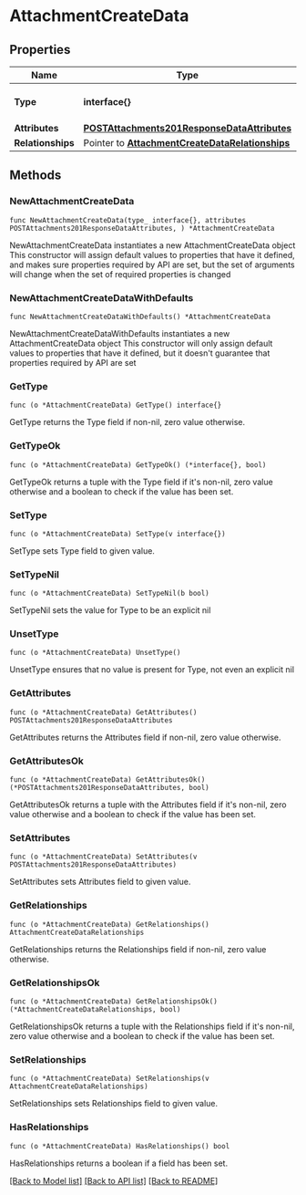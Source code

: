 # AttachmentCreateData

## Properties

Name | Type | Description | Notes
------------ | ------------- | ------------- | -------------
**Type** | **interface{}** | The resource&#39;s type | 
**Attributes** | [**POSTAttachments201ResponseDataAttributes**](POSTAttachments201ResponseDataAttributes.md) |  | 
**Relationships** | Pointer to [**AttachmentCreateDataRelationships**](AttachmentCreateDataRelationships.md) |  | [optional] 

## Methods

### NewAttachmentCreateData

`func NewAttachmentCreateData(type_ interface{}, attributes POSTAttachments201ResponseDataAttributes, ) *AttachmentCreateData`

NewAttachmentCreateData instantiates a new AttachmentCreateData object
This constructor will assign default values to properties that have it defined,
and makes sure properties required by API are set, but the set of arguments
will change when the set of required properties is changed

### NewAttachmentCreateDataWithDefaults

`func NewAttachmentCreateDataWithDefaults() *AttachmentCreateData`

NewAttachmentCreateDataWithDefaults instantiates a new AttachmentCreateData object
This constructor will only assign default values to properties that have it defined,
but it doesn't guarantee that properties required by API are set

### GetType

`func (o *AttachmentCreateData) GetType() interface{}`

GetType returns the Type field if non-nil, zero value otherwise.

### GetTypeOk

`func (o *AttachmentCreateData) GetTypeOk() (*interface{}, bool)`

GetTypeOk returns a tuple with the Type field if it's non-nil, zero value otherwise
and a boolean to check if the value has been set.

### SetType

`func (o *AttachmentCreateData) SetType(v interface{})`

SetType sets Type field to given value.


### SetTypeNil

`func (o *AttachmentCreateData) SetTypeNil(b bool)`

 SetTypeNil sets the value for Type to be an explicit nil

### UnsetType
`func (o *AttachmentCreateData) UnsetType()`

UnsetType ensures that no value is present for Type, not even an explicit nil
### GetAttributes

`func (o *AttachmentCreateData) GetAttributes() POSTAttachments201ResponseDataAttributes`

GetAttributes returns the Attributes field if non-nil, zero value otherwise.

### GetAttributesOk

`func (o *AttachmentCreateData) GetAttributesOk() (*POSTAttachments201ResponseDataAttributes, bool)`

GetAttributesOk returns a tuple with the Attributes field if it's non-nil, zero value otherwise
and a boolean to check if the value has been set.

### SetAttributes

`func (o *AttachmentCreateData) SetAttributes(v POSTAttachments201ResponseDataAttributes)`

SetAttributes sets Attributes field to given value.


### GetRelationships

`func (o *AttachmentCreateData) GetRelationships() AttachmentCreateDataRelationships`

GetRelationships returns the Relationships field if non-nil, zero value otherwise.

### GetRelationshipsOk

`func (o *AttachmentCreateData) GetRelationshipsOk() (*AttachmentCreateDataRelationships, bool)`

GetRelationshipsOk returns a tuple with the Relationships field if it's non-nil, zero value otherwise
and a boolean to check if the value has been set.

### SetRelationships

`func (o *AttachmentCreateData) SetRelationships(v AttachmentCreateDataRelationships)`

SetRelationships sets Relationships field to given value.

### HasRelationships

`func (o *AttachmentCreateData) HasRelationships() bool`

HasRelationships returns a boolean if a field has been set.


[[Back to Model list]](../README.md#documentation-for-models) [[Back to API list]](../README.md#documentation-for-api-endpoints) [[Back to README]](../README.md)


